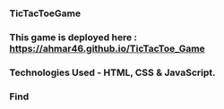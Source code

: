 ### TicTacToeGame

### This game is deployed here : https://ahmar46.github.io/TicTacToe_Game

### Technologies Used - HTML, CSS & JavaScript.

### Find